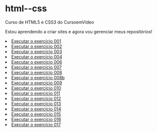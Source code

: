 # html--css
 Curso de HTML5 e CSS3 do CursoemVídeo

 Estou aprendendo a criar sites e agora vou gerenciar meus repositórios!

<li><a href="https://marcelmenezesr.github.io/html--css/exercícios/ex001/index.html">Executar o exercício 001</a></li>

<li><a href="https://marcelmenezesr.github.io/html--css/exercícios/ex002/index.html">Executar o exercício 002</a></li>

<li><a href="https://marcelmenezesr.github.io/html--css/exercícios/ex003/index.html">Executar o exercício 003</a></li>

<li><a href="https://marcelmenezesr.github.io/html--css/exercícios/ex004/index.html">Executar o exercício 004</a></li>

<li><a href="https://marcelmenezesr.github.io/html--css/exercícios/ex006/index.html">Executar o exercício 006</a></li>

<li><a href="https://marcelmenezesr.github.io/html--css/exercícios/ex007/index.html">Executar o exercício 007</a></li>

<li><a href="https://marcelmenezesr.github.io/html--css/exercícios/ex008/index.html">Executar o exercício 008</a></li>

<li><a href="https://marcelmenezesr.github.io/html--css/exercícios/ex008b/index.html">Executar o exercício 008b</a></li>

<li><a href="https://marcelmenezesr.github.io/html--css/exercícios/ex009/index.html">Executar o exercício 009</a></li>

<li><a href="https://marcelmenezesr.github.io/html--css/exercícios/ex010/index.html">Executar o exercício 010</a></li>

<li><a href="https://marcelmenezesr.github.io/html--css/exercícios/ex011/index.html">Executar o exercício 011</a></li>

<li><a href="https://marcelmenezesr.github.io/html--css/exercícios/ex012/index.html">Executar o exercício 012</a></li>

<li><a href="https://marcelmenezesr.github.io/html--css/exercícios/ex013/index.html">Executar o exercício 013</a></li>

<li><a href="https://marcelmenezesr.github.io/html--css/exercícios/ex014/index.html">Executar o exercício 014</a></li>

<li><a href="https://marcelmenezesr.github.io/html--css/exercícios/ex015/index.html">Executar o exercício 015</a></li>

<li><a href="https://marcelmenezesr.github.io/html--css/exercícios/ex016/index.html">Executar o exercício 016</a></li>

<li><a href="https://marcelmenezesr.github.io/html--css/exercícios/ex017/index.html">Executar o exercício 017</a></li>